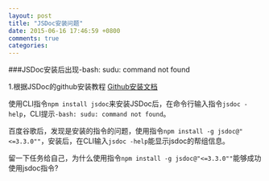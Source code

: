 ```yaml
---
layout: post
title: "JSDoc安装问题"
date: 2015-06-16 17:46:59 +0800
comments: true
categories: 
---
```

###JSDoc安装后出现-bash: sudu: command not found

1.根据JSDoc的github安装教程
[Github安装文档](https://github.com/jsdoc3/jsdoc)
 
 使用CLI指令`npm install jsdoc`来安装JSDoc后，在命令行输入指令`jsdoc -help`，CLI提示`-bash: sudu: command not found`。
 
 百度谷歌后，发现是安装的指令的问题，使用指令`npm install -g jsdoc@"<=3.3.0""`，安装后，在CLI输入`jsdoc -help`能显示jsdoc的帮组信息。
 
 留一下任务给自己，为什么使用指令`npm install -g jsdoc@"<=3.3.0""`能够成功使用jsdoc指令?
 
